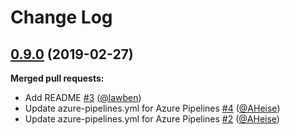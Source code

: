 # Change Log

## [0.9.0](https://github.com/bakdata/generic-avro-reflect/tree/0.9.0) (2019-02-27)

**Merged pull requests:**

- Add README [\#3](https://github.com/bakdata/generic-avro-reflect/pull/3) ([@lawben](https://github.com/lawben))
- Update azure\-pipelines.yml for Azure Pipelines [\#4](https://github.com/bakdata/generic-avro-reflect/pull/4) ([@AHeise](https://github.com/AHeise))
- Update azure\-pipelines.yml for Azure Pipelines [\#2](https://github.com/bakdata/generic-avro-reflect/pull/2) ([@AHeise](https://github.com/AHeise))
